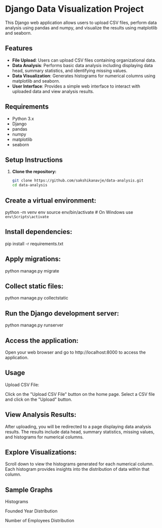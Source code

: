 # Django Data Visualization Project

This Django web application allows users to upload CSV files, perform data analysis using pandas and numpy, and visualize the results using matplotlib and seaborn.

## Features

- **File Upload**: Users can upload CSV files containing organizational data.
- **Data Analysis**: Performs basic data analysis including displaying data head, summary statistics, and identifying missing values.
- **Data Visualization**: Generates histograms for numerical columns using matplotlib and seaborn.
- **User Interface**: Provides a simple web interface to interact with uploaded data and view analysis results.

## Requirements

- Python 3.x
- Django
- pandas
- numpy
- matplotlib
- seaborn

## Setup Instructions

1. **Clone the repository:**
   ```bash
   git clone https://github.com/sakshikanavje/data-analysis.git
   cd data-analysis

## Create a virtual environment:

python -m venv env
source env/bin/activate   # On Windows use `env\Scripts\activate`

## Install dependencies:

pip install -r requirements.txt

## Apply migrations:

python manage.py migrate

## Collect static files:

python manage.py collectstatic

## Run the Django development server:

python manage.py runserver

## Access the application:

Open your web browser and go to http://localhost:8000 to access the application.

## Usage

Upload CSV File:

Click on the "Upload CSV File" button on the home page.
Select a CSV file and click on the "Upload" button.

## View Analysis Results:

After uploading, you will be redirected to a page displaying data analysis results.
The results include data head, summary statistics, missing values, and histograms for numerical columns.

## Explore Visualizations:

Scroll down to view the histograms generated for each numerical column.
Each histogram provides insights into the distribution of data within that column.

## Sample Graphs

Histograms

Founded Year Distribution

Number of Employees Distribution